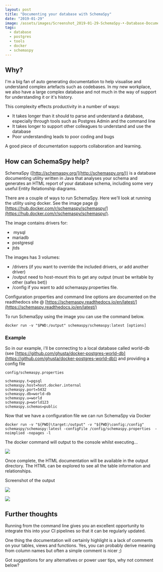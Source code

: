 ```yaml
---
layout: post
title: "Documenting your database with SchemaSpy"
date: "2019-01-29"
image: /assets/images/Screenshot_2019-01-29-SchemaSpy-•-Database-Documentation-Built-Easy-1.jpg
tags:
  - database
  - postgres
  - tools
  - docker
  - schemaspy
---
```

## Why?

I'm a big fan of auto generating documentation to help visualise and understand complex artefacts such as codebases. In my new workplace, we also have a large complex database and not much in the way of support for understanding it or it's history.

This complexity effects productivity in a number of ways:

- It takes longer than it should to parse and understand a database, especially through tools such as Postgres Admin and the command line
- It takes longer to support other colleagues to understand and use the database
- Poor understanding leads to poor coding and bugs

A good piece of documentation supports collaboration and learning.

## How can SchemaSpy help?

SchemaSpy ([http://schemaspy.org/](http://schemaspy.org/)) is a database documenting utility written in Java that analyses your schema and generates an HTML report of your database schema, including some very useful Entity Relationship diagrams.

There are a couple of ways to run SchemaSpy. Here we'll look at running the utility using docker. See the image page @ [https://hub.docker.com/r/schemaspy/schemaspy/](https://hub.docker.com/r/schemaspy/schemaspy/).

The image contains drivers for:

-  mysql
- mariadb
- postgresql
- jtds

The images has 3 volumes:

- /drivers (if you want to override the included drivers, or add another driver)
- /output need to host-mount this to get any output (must be writable by other (safes bet))
- /config if you want to add schemaspy.properties file.

Configuration properties and command line options are documented on the readthedocs site @ [https://schemaspy.readthedocs.io/en/latest/](https://schemaspy.readthedocs.io/en/latest/)

To run SchemaSpy using the image you can use the command below.

```
docker run -v "$PWD:/output" schemaspy/schemaspy:latest [options]
```

### Example

So in our example, i'll be connecting to a local database called world-db (see [https://github.com/ghusta/docker-postgres-world-db](https://github.com/ghusta/docker-postgres-world-db)) and providing a config file

```
config/schemaspy.properties

schemaspy.t=pgsql 
schemaspy.host=host.docker.internal 
schemaspy.port=5432 
schemaspy.db=world-db 
schemaspy.u=world
schemaspy.p=world123
schemaspy.schemas=public 
```

Now that we have a configuration file we can run SchemaSpy via Docker

```
docker run -v "${PWD}\target:/output" -v "${PWD}\config:/config"  schemaspy/schemaspy:latest -configFile /config/schemaspy.properties  -noimplied -nopages -l
```

The docker command will output to the console whilst executing...

![]({{site.baseurl}}/assets/images/Capture-1024x773.png)

Once complete, the HTML documentation will be available in the output directory. The HTML can be explored to see all the table information and relationships.

Screenshot of the output

![]({{site.baseurl}}/assets/images/Screenshot_2019-01-29-world-db-Database-1024x834.png)

![]({{site.baseurl}}/assets/images/Screenshot_2019-01-29-country-world-db-Database-631x1024.png)

## Further thoughts

Running from the command line gives you an excellent opportunity to integrate this into your CI pipelines so that it can be regularly updated.

One thing the documentation will certainly highlight is a lack of comments on your tables, views and functions. Yes, you can probably derive meaning from column names but often a simple comment is nicer ;)

Got suggestions for any alternatives or power user tips, why not comment below?

